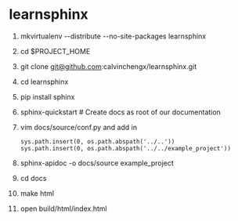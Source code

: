 learnsphinx
===========

1.  mkvirtualenv --distribute --no-site-packages learnsphinx

2.  cd $PROJECT\_HOME

3.  git clone git@github.com:calvinchengx/learnsphinx.git

4.  cd learnsphinx

5.  pip install sphinx

6.  sphinx-quickstart  # Create docs as root of our documentation

7.  vim docs/source/conf.py and add in

		sys.path.insert(0, os.path.abspath('../..'))
		sys.path.insert(0, os.path.abspath('../../example_project'))

8.  sphinx-apidoc -o docs/source example\_project

9.  cd docs

10. make html

11. open build/html/index.html 
